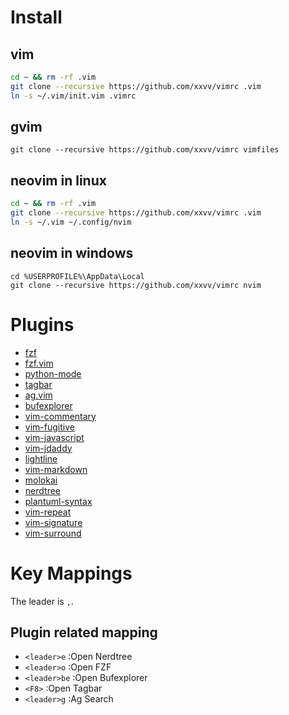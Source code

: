 
# Install

## vim

```bash
cd ~ && rm -rf .vim
git clone --recursive https://github.com/xxvv/vimrc .vim
ln -s ~/.vim/init.vim .vimrc
```

## gvim

```batch
git clone --recursive https://github.com/xxvv/vimrc vimfiles
```

## neovim in linux

```bash
cd ~ && rm -rf .vim
git clone --recursive https://github.com/xxvv/vimrc .vim
ln -s ~/.vim ~/.config/nvim
```

## neovim in windows

```batch
cd %USERPROFILE%\AppData\Local
git clone --recursive https://github.com/xxvv/vimrc nvim
```

# Plugins

- [fzf](https://github.com/junegunn/fzf.git)
- [fzf.vim](https://github.com/junegunn/fzf.vim.git)
- [python-mode](https://github.com/python-mode/python-mode)
- [tagbar](https://github.com/majutsushi/tagbar.git)
- [ag.vim](https://github.com/rking/ag.vim.git)
- [bufexplorer](https://github.com/jlanzarotta/bufexplorer.git)
- [vim-commentary](https://github.com/tpope/vim-commentary.git)
- [vim-fugitive](https://github.com/tpope/vim-fugitive.git)
- [vim-javascript](https://github.com/pangloss/vim-javascript.git)
- [vim-jdaddy](https://github.com/tpope/vim-jdaddy.git)
- [lightline](https://github.com/itchyny/lightline.vim)
- [vim-markdown](https://github.com/plasticboy/vim-markdown.git)
- [molokai](https://github.com/tomasr/molokai.git)
- [nerdtree](https://github.com/scrooloose/nerdtree.git)
- [plantuml-syntax](https://github.com/aklt/plantuml-syntax.git)
- [vim-repeat](https://github.com/tpope/vim-repeat.git)
- [vim-signature](https://github.com/kshenoy/vim-signature.git)
- [vim-surround](https://github.com/tpope/vim-surround.git)

# Key Mappings

The leader is `,`.

## Plugin related mapping

- `<leader>e` :Open Nerdtree
- `<leader>o` :Open FZF
- `<leader>be` :Open Bufexplorer
- `<F8>` :Open Tagbar
- `<leader>g` :Ag Search

